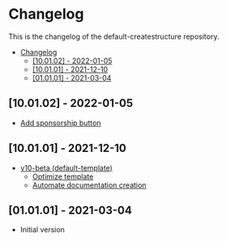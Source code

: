 # Changelog
This is the changelog of the default-createstructure repository.

- [Changelog](#changelog)
  - [[10.01.02] - 2022-01-05](#100102---2022-01-05)
  - [[10.01.01] - 2021-12-10](#100101---2021-12-10)
  - [[01.01.01] - 2021-03-04](#010101---2021-03-04)

## [10.01.02] - 2022-01-05
- [Add sponsorship button](https://github.com/createstructure/createstructure.github.io/issues/36)

## [10.01.01] - 2021-12-10
- [v10-beta (default-template)](https://github.com/createstructure/default-template/issues/5)
  - [Optimize template](https://github.com/createstructure/default-template/issues/7)
  - [Automate documentation creation](https://github.com/createstructure/default-template/issues/6)

## [01.01.01] - 2021-03-04
 - Initial version

